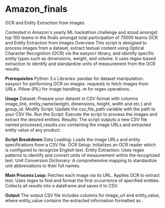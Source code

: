# Amazon_finals
OCR and Entity Extraction from Images

Contested in Amazon's yearly ML hackathon challenge and stood amongst top 100 teams in the finals amongst total participation of 75000 teams
OCR and Entity Extraction from Images
Overview
This script is designed to process images from a dataset, extract textual content using Optical Character Recognition (OCR) via the easyocr library, and identify specific entity types such as dimensions, weight, and volume. It uses regex-based extraction to identify and standardize units of measurement from the OCR results.

**Prerequisites**
Python 3.x
Libraries:
pandas for dataset manipulation.
easyocr for performing OCR on images.
requests to fetch images from URLs.
Pillow (PIL) for image handling.
re for regex operations.

**Usage**
Dataset: Prepare your dataset in CSV format with columns image_link, entity_name(weight, dimensions, height, width and etc.) and group_id.
Modify Script: Update the csv_file_path variable with the path to your CSV file.
Run the Script: Execute the script to process the images and extract the desired entities.
Results: The script outputs a new CSV file named processed_results.csv containing the image URLs and extracted entity value of any product.

**Script Breakdown**
Data Loading: Loads the image URLs and entity specifications from a CSV file.
OCR Setup: Initializes an OCR reader which is configured to recognize English text.
Entity Extraction: Uses regex patterns to identify and convert units of measurement within the recognized text.
Unit Conversion Dictionary: A comprehensive mapping to standardize unit abbreviations to their full names.

**Main Process Loop:**
Fetches each image via its URL.
Applies OCR to extract text.
Uses regex to find and format the first occurrence of specified entities.
Collects all results into a dataframe and saves it to CSV.

**Output**
The output CSV file includes columns for image_url and entity_value, where entity_value contains the extracted information formatted as <numeric value> <unit>.
